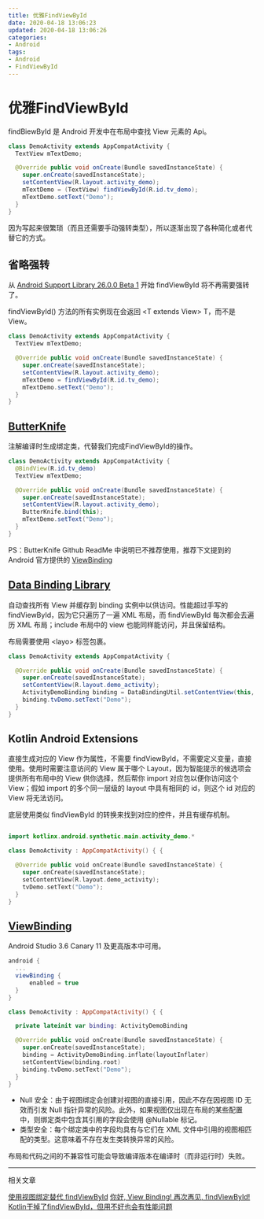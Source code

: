```yaml
---
title: 优雅FindViewById
date: 2020-04-18 13:06:23
updated: 2020-04-18 13:06:26
categories:
- Android
tags:
- Android
- FindViewById
---
```


# 优雅FindViewById

findBiewById 是 Android 开发中在布局中查找 View 元素的 Api。

```java
class DemoActivity extends AppCompatActivity {
  TextView mTextDemo;

  @Override public void onCreate(Bundle savedInstanceState) {
    super.onCreate(savedInstanceState);
    setContentView(R.layout.activity_demo);
    mTextDemo = (TextView) findViewById(R.id.tv_demo);
    mTextDemo.setText("Demo");
  }
}
```

因为写起来很繁琐（而且还需要手动强转类型），所以逐渐出现了各种简化或者代替它的方式。

## 省略强转

从 [Android Support Library 26.0.0 Beta 1](https://developer.android.google.cn/topic/libraries/support-library/rev-archive.html) 开始 findViewById 将不再需要强转了。

findViewById() 方法的所有实例现在会返回 \<T extends View\> T，而不是 View。

```java
class DemoActivity extends AppCompatActivity {
  TextView mTextDemo;

  @Override public void onCreate(Bundle savedInstanceState) {
    super.onCreate(savedInstanceState);
    setContentView(R.layout.activity_demo);
    mTextDemo = findViewById(R.id.tv_demo);
    mTextDemo.setText("Demo");
  }
}
```

## [ButterKnife](https://jakewharton.github.io/butterknife/)

注解编译时生成绑定类，代替我们完成FindViewById的操作。

```java
class DemoActivity extends AppCompatActivity {
  @BindView(R.id.tv_demo)
  TextView mTextDemo;

  @Override public void onCreate(Bundle savedInstanceState) {
    super.onCreate(savedInstanceState);
    setContentView(R.layout.activity_demo);
    ButterKnife.bind(this);
    mTextDemo.setText("Demo");
  }
}
```

PS：ButterKnife Github ReadMe 中说明已不推荐使用，推荐下文提到的 Android 官方提供的 [ViewBinding](https://developer.android.com/topic/libraries/view-binding)

## [Data Binding Library](https://developer.android.google.cn/topic/libraries/data-binding/index.html)

自动查找所有 View 并缓存到 binding 实例中以供访问。性能超过手写的 findViewById，因为它只遍历了一遍 XML 布局，而 findViewById 每次都会去遍历 XML 布局；include 布局中的 view 也能同样能访问，并且保留结构。

布局需要使用 \<layo\> 标签包裹。

```java
class DemoActivity extends AppCompatActivity {

  @Override public void onCreate(Bundle savedInstanceState) {
    super.onCreate(savedInstanceState);
    setContentView(R.layout.demo_activity);
    ActivityDemoBinding binding = DataBindingUtil.setContentView(this, R.layout.activity_demo);
    binding.tvDemo.setText("Demo");
  }
}
```

## Kotlin Android Extensions

直接生成对应的 View 作为属性，不需要 findViewById，不需要定义变量，直接使用。使用时需要注意访问的 View 属于哪个 Layout，因为智能提示的候选项会提供所有布局中的 View 供你选择，然后帮你 import 对应包以便你访问这个 View；假如 import 的多个同一层级的 layout 中具有相同的 id，则这个 id 对应的 View 将无法访问。

底层使用类似 findViewById 的转换来找到对应的控件，并且有缓存机制。

```kotlin

import kotlinx.android.synthetic.main.activity_demo.*

class DemoActivity : AppCompatActivity() { {

  @Override public void onCreate(Bundle savedInstanceState) {
    super.onCreate(savedInstanceState);
    setContentView(R.layout.demo_activity);
    tvDemo.setText("Demo");
  }
}
```

## [ViewBinding](https://developer.android.com/topic/libraries/view-binding)

Android Studio 3.6 Canary 11 及更高版本中可用。

```gradle
android {
  ...
  viewBinding {
      enabled = true
  }
}
```

```kotlin
class DemoActivity : AppCompatActivity() { {

  private lateinit var binding: ActivityDemoBinding

  @Override public void onCreate(Bundle savedInstanceState) {
    super.onCreate(savedInstanceState);
    binding = ActivityDemoBinding.inflate(layoutInflater)
    setContentView(binding.root)
    binding.tvDemo.setText("Demo");
  }
}
```

- Null 安全：由于视图绑定会创建对视图的直接引用，因此不存在因视图 ID 无效而引发 Null 指针异常的风险。此外，如果视图仅出现在布局的某些配置中，则绑定类中包含其引用的字段会使用 @Nullable 标记。
- 类型安全：每个绑定类中的字段均具有与它们在 XML 文件中引用的视图相匹配的类型。这意味着不存在发生类转换异常的风险。

布局和代码之间的不兼容性可能会导致编译版本在编译时（而非运行时）失败。

---
相关文章

[使用视图绑定替代 findViewById](https://juejin.im/post/5e69cb55e51d4526d87c8610#heading-4)
[你好, View Binding! 再次再见, findViewById!](https://juejin.im/post/5dd407066fb9a020366f85fa#heading-5)
[Kotlin干掉了findViewById，但用不好也会有性能问题](https://juejin.im/entry/5d8caedd518825093a3579b0)

